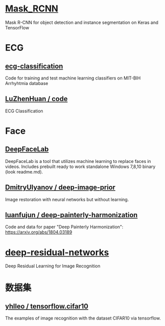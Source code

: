 # [Mask_RCNN](https://github.com/matterport/Mask_RCNN)
Mask R-CNN for object detection and instance segmentation on Keras and TensorFlow

# ECG

## [ecg-classification](https://github.com/mondejar/ecg-classification)
Code for training and test machine learning classifiers on MIT-BIH Arrhyhtmia database
## [LuZhenHuan / code](https://github.com/LuZhenHuan/code)
ECG Classification

# Face

## [DeepFaceLab](https://github.com/iperov/DeepFaceLab)
DeepFaceLab is a tool that utilizes machine learning to replace faces in videos. Includes prebuilt ready to work standalone Windows 7,8,10 binary (look readme.md).


## [DmitryUlyanov / deep-image-prior](https://github.com/DmitryUlyanov/deep-image-prior)
Image restoration with neural networks but without learning.

## [luanfujun / deep-painterly-harmonization](https://github.com/luanfujun/deep-painterly-harmonization)
Code and data for paper "Deep Painterly Harmonization": https://arxiv.org/abs/1804.03189

# [deep-residual-networks](https://github.com/KaimingHe/deep-residual-networks)
Deep Residual Learning for Image Recognition

# 数据集
## [yhlleo / tensorflow.cifar10](https://github.com/yhlleo/tensorflow.cifar10)
The examples of image recognition with the dataset CIFAR10 via tensorflow.